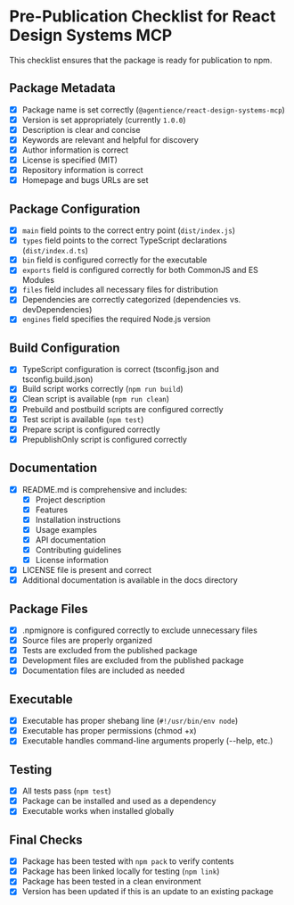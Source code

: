 # Pre-Publication Checklist for React Design Systems MCP

This checklist ensures that the package is ready for publication to npm.

## Package Metadata

- [x] Package name is set correctly (`@agentience/react-design-systems-mcp`)
- [x] Version is set appropriately (currently `1.0.0`)
- [x] Description is clear and concise
- [x] Keywords are relevant and helpful for discovery
- [x] Author information is correct
- [x] License is specified (MIT)
- [x] Repository information is correct
- [x] Homepage and bugs URLs are set

## Package Configuration

- [x] `main` field points to the correct entry point (`dist/index.js`)
- [x] `types` field points to the correct TypeScript declarations (`dist/index.d.ts`)
- [x] `bin` field is configured correctly for the executable
- [x] `exports` field is configured correctly for both CommonJS and ES Modules
- [x] `files` field includes all necessary files for distribution
- [x] Dependencies are correctly categorized (dependencies vs. devDependencies)
- [x] `engines` field specifies the required Node.js version

## Build Configuration

- [x] TypeScript configuration is correct (tsconfig.json and tsconfig.build.json)
- [x] Build script works correctly (`npm run build`)
- [x] Clean script is available (`npm run clean`)
- [x] Prebuild and postbuild scripts are configured correctly
- [x] Test script is available (`npm test`)
- [x] Prepare script is configured correctly
- [x] PrepublishOnly script is configured correctly

## Documentation

- [x] README.md is comprehensive and includes:
  - [x] Project description
  - [x] Features
  - [x] Installation instructions
  - [x] Usage examples
  - [x] API documentation
  - [x] Contributing guidelines
  - [x] License information
- [x] LICENSE file is present and correct
- [x] Additional documentation is available in the docs directory

## Package Files

- [x] .npmignore is configured correctly to exclude unnecessary files
- [x] Source files are properly organized
- [x] Tests are excluded from the published package
- [x] Development files are excluded from the published package
- [x] Documentation files are included as needed

## Executable

- [x] Executable has proper shebang line (`#!/usr/bin/env node`)
- [x] Executable has proper permissions (chmod +x)
- [x] Executable handles command-line arguments properly (--help, etc.)

## Testing

- [x] All tests pass (`npm test`)
- [x] Package can be installed and used as a dependency
- [x] Executable works when installed globally

## Final Checks

- [x] Package has been tested with `npm pack` to verify contents
- [x] Package has been linked locally for testing (`npm link`)
- [x] Package has been tested in a clean environment
- [x] Version has been updated if this is an update to an existing package
